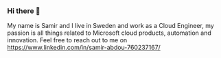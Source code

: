 ### Hi there 👋


My name is Samir and I live in Sweden and work as a Cloud Engineer, my passion is all things related to Microsoft cloud products, automation and innovation. Feel free to reach out to me on https://www.linkedin.com/in/samir-abdou-760237167/





<!--
**samirabdou99/samirabdou99** is a ✨ _special_ ✨ repository because its `README.md` (this file) appears on your GitHub profile.

Here are some ideas to get you started:

- 🔭 I’m currently working on ...
- 🌱 I’m currently learning ...
- 👯 I’m looking to collaborate on ...
- 🤔 I’m looking for help with ...
- 💬 Ask me about ...
- 📫 How to reach me: ...
- 😄 Pronouns: ...
- ⚡ Fun fact: ...
-->
